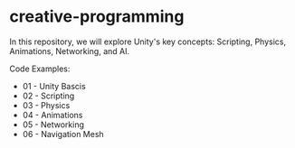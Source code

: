 # creative-programming
In this repository, we will explore Unity's key concepts: Scripting, Physics,
Animations, Networking, and AI.

Code Examples:
- 01 - Unity Bascis
- 02 - Scripting
- 03 - Physics
- 04 - Animations
- 05 - Networking
- 06 - Navigation Mesh
